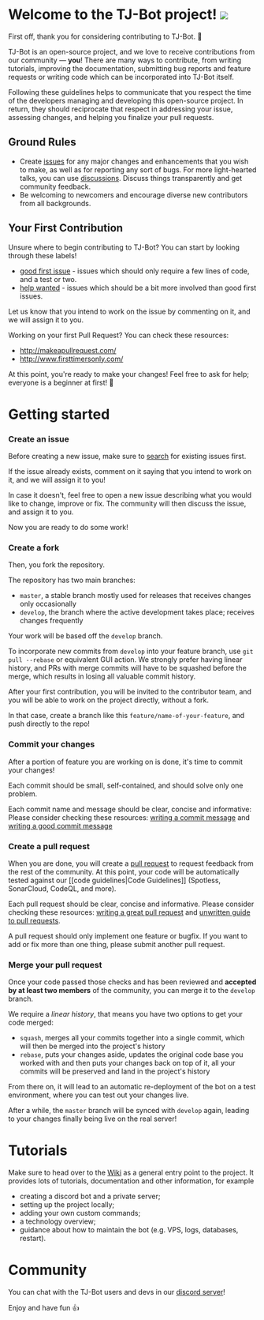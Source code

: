 # Welcome to the TJ-Bot project! ![](https://i.imgur.com/flystC6.png)

First off, thank you for considering contributing to TJ-Bot. :tada:

TJ-Bot is an open-source project, and we love to receive contributions from our community — **you**! There are many ways to contribute, from writing tutorials, improving the documentation, submitting bug reports and feature requests or writing code which can be incorporated into TJ-Bot itself.

Following these guidelines helps to communicate that you respect the time of the developers managing and developing this open-source project. In return, they should reciprocate that respect in addressing your issue, assessing changes, and helping you finalize your pull requests.

## Ground Rules

* Create [issues](https://github.com/Together-Java/TJ-Bot/issues) for any major changes and enhancements that you wish to make, as well as for reporting any sort of bugs. For more light-hearted talks, you can use [discussions](https://github.com/Together-Java/TJ-Bot/discussions). Discuss things transparently and get community feedback.
* Be welcoming to newcomers and encourage diverse new contributors from all backgrounds.

## Your First Contribution

Unsure where to begin contributing to TJ-Bot? You can start by looking through these labels!
* [good first issue](https://github.com/Together-Java/TJ-Bot/issues/?q=is%3Aissue+is%3Aopen+label%3A%22good+first+issue%22) - issues which should only require a few lines of code, and a test or two.
* [help wanted](https://github.com/Together-Java/TJ-Bot/issues/?q=is%3Aissue+is%3Aopen+label%3A%22help+wanted%22)  - issues which should be a bit more involved than good first issues.

Let us know that you intend to work on the issue by commenting on it, and we will assign it to you.

Working on your first Pull Request? You can check these resources:
* http://makeapullrequest.com/
* http://www.firsttimersonly.com/

At this point, you're ready to make your changes! Feel free to ask for help; everyone is a beginner at first! :tada: 

# Getting started

### Create an issue

Before creating a new issue, make sure to [search](https://github.com/Together-Java/TJ-Bot/issues?q=is%3Aissue) for existing issues first.

If the issue already exists, comment on it saying that you intend to work on it, and we will assign it to you!

In case it doesn't, feel free to open a new issue describing what you would like to change, improve or fix. The community will then discuss the issue, and assign it to you.

Now you are ready to do some work!

### Create a fork

Then, you  fork the repository.

The repository has two main branches:
* `master`, a stable branch mostly used for releases that receives changes only occasionally
* `develop`, the branch where the active development takes place; receives changes frequently

Your work will be based off the `develop` branch.

To incorporate new commits from `develop` into your feature branch, use `git pull --rebase` or equivalent GUI action. We strongly prefer having linear history, and PRs with merge commits will have to be squashed before the merge, which results in losing all valuable commit history.

After your first contribution, you will be invited to the contributor team, and you will be able to work on the project directly, without a fork.

In that case, create a branch like this `feature/name-of-your-feature`, and push directly to the repo!

### Commit your changes

After a portion of feature you are working on is done, it's time to commit your changes!

Each commit should be small, self-contained, and should solve only one problem.

Each commit name and message should be clear, concise and informative: Please consider checking these resources: [writing a commit message](https://chris.beams.io/posts/git-commit/) and [writing a good commit message](https://dev.to/chrissiemhrk/git-commit-message-5e21)

### Create a pull request

When you are done, you will create a [pull request](https://github.com/Together-Java/TJ-Bot/pulls) to request feedback from the rest of the community. At this point, your code will be automatically tested against our [[code guidelines|Code Guidelines]] (Spotless, SonarCloud, CodeQL, and more).

Each pull request should be clear, concise and informative. Please consider checking these resources: [writing a great pull request](https://www.pullrequest.com/blog/writing-a-great-pull-request-description/) and [unwritten guide to pull requests](https://www.atlassian.com/blog/git/written-unwritten-guide-pull-requests).

A pull request should only implement one feature or bugfix. If you want to add or fix more than one thing, please submit another pull request.

### Merge your pull request

Once your code passed those checks and has been reviewed and **accepted by at least two members** of the community, you can merge it to the `develop` branch.

We require a *linear history*, that means you have two options to get your code merged:
* `squash`, merges all your commits together into a single commit, which will then be merged into the project's history
* `rebase`, puts your changes aside, updates the original code base you worked with and then puts your changes back on top of it, all your commits will be preserved and land in the project's history

From there on, it will lead to an automatic re-deployment of the bot on a test environment, where you can test out your changes live.

After a while, the `master` branch will be synced with `develop` again, leading to your changes finally being live on the real server!

# Tutorials

Make sure to head over to the [Wiki](https://github.com/Together-Java/TJ-Bot/wiki) as a general entry point to the project. It provides lots of tutorials, documentation and other information, for example
* creating a discord bot and a private server;
* setting up the project locally;
* adding your own custom commands;
* a technology overview;
* guidance about how to maintain the bot (e.g. VPS, logs, databases, restart).

# Community

You can chat with the TJ-Bot users and devs in our [discord server](https://discord.com/invite/xxfuxzk)!

Enjoy and have fun 👍